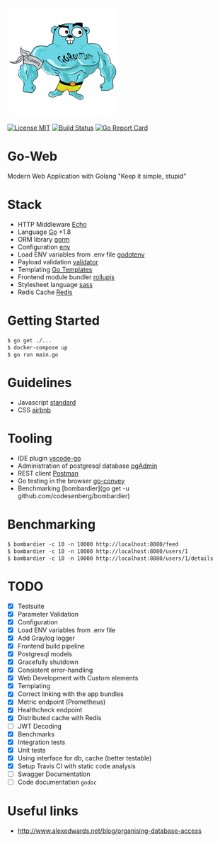 ![big-gopher](big-gopher.png)

[![License MIT](https://img.shields.io/badge/License-MIT-blue.svg)](http://opensource.org/licenses/MIT)
[![Build Status](https://travis-ci.org/StarpTech/go-web.svg?branch=master)](https://travis-ci.org/StarpTech/go-web)
[![Go Report Card](https://goreportcard.com/badge/github.com/StarpTech/go-web)](https://goreportcard.com/report/github.com/StarpTech/go-web)

# Go-Web
Modern Web Application with Golang "Keep it simple, stupid"

# Stack
- HTTP Middleware [Echo](https://echo.labstack.com/)
- Language [Go](https://golang.org/) +1.8
- ORM library [gorm](https://github.com/jinzhu/gorm)
- Configuration [env](https://github.com/caarlos0/env)
- Load ENV variables from .env file [godotenv](https://github.com/joho/godotenv)
- Payload validation [validator](https://github.com/go-playground/validator)
- Templating [Go Templates](https://golang.org/pkg/text/template/)
- Frontend module bundler [rollupjs](https://rollupjs.org/)
- Stylesheet language [sass](http://sass-lang.com/)
- Redis Cache [Redis](https://github.com/go-redis/redis)

# Getting Started

```
$ go get ./...
$ docker-compose up
$ go run main.go
```

# Guidelines

- Javascript [standard](https://standardjs.com/)
- CSS [airbnb](https://github.com/airbnb/css)

# Tooling

- IDE plugin [vscode-go](https://github.com/Microsoft/vscode-go)
- Administration of postgresql database [pgAdmin](https://www.pgadmin.org/)
- REST client [Postman](https://chrome.google.com/webstore/detail/postman/fhbjgbiflinjbdggehcddcbncdddomop?hl=en)
- Go testing in the browser [go-convey](https://github.com/smartystreets/goconvey)
- Benchmarking [bombardier](go get -u github.com/codesenberg/bombardier)

# Benchmarking

```
$ bombardier -c 10 -n 10000 http://localhost:8080/feed
$ bombardier -c 10 -n 10000 http://localhost:8080/users/1
$ bombardier -c 10 -n 10000 http://localhost:8080/users/1/details
```

# TODO

- [X] Testsuite
- [X] Parameter Validation
- [X] Configuration
- [X] Load ENV variables from .env file
- [X] Add Graylog logger
- [X] Frontend build pipeline
- [X] Postgresql models
- [X] Gracefully shutdown
- [X] Consistent error-handling
- [X] Web Development with Custom elements
- [X] Templating
- [X] Correct linking with the app bundles
- [X] Metric endpoint (Prometheus)
- [X] Healthcheck endpoint
- [X] Distributed cache with Redis
- [ ] JWT Decoding
- [X] Benchmarks
- [X] Integration tests
- [X] Unit tests
- [X] Using interface for db, cache (better testable)
- [X] Setup Travis CI with static code analysis
- [ ] Swagger Documentation
- [ ] Code documentation `godoc`

# Useful links

- http://www.alexedwards.net/blog/organising-database-access
